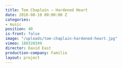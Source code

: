 ```yaml
---
title: Tom Chaplain — Hardened Heart
date: 2016-08-10 00:00:00 Z
categories:
- music
position: 40
is-front: false
image: "/uploads/tom-chaplain-hardened-heart.jpg"
vimeo: 180320349
director: David East
production-company: Familia
layout: project
---
```


